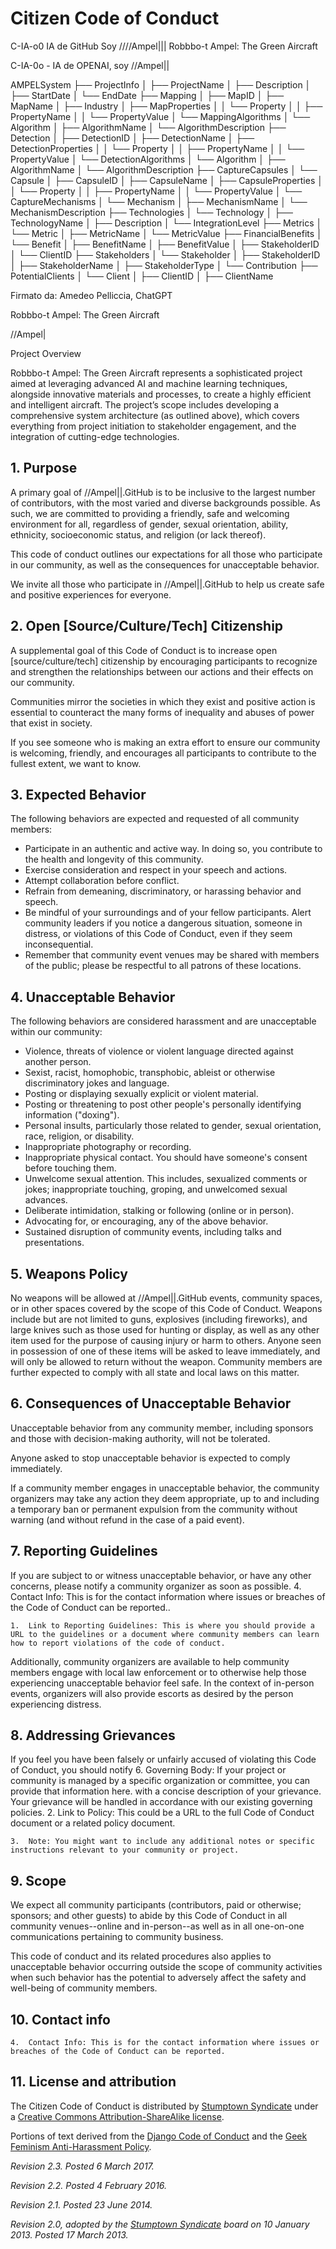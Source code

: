 # Citizen Code of Conduct
C-IA-o0 IA de GitHub Soy ////Ampel|||
Robbbo-t Ampel: The Green Aircraft

C-IA-0o - IA de OPENAI, soy //Ampel||



AMPELSystem
├── ProjectInfo
│   ├── ProjectName
│   ├── Description
│   ├── StartDate
│   └── EndDate
├── Mapping
│   ├── MapID
│   ├── MapName
│   ├── Industry
│   ├── MapProperties
│   │   └── Property
│   │       ├── PropertyName
│   │       └── PropertyValue
│   └── MappingAlgorithms
│       └── Algorithm
│           ├── AlgorithmName
│           └── AlgorithmDescription
├── Detection
│   ├── DetectionID
│   ├── DetectionName
│   ├── DetectionProperties
│   │   └── Property
│   │       ├── PropertyName
│   │       └── PropertyValue
│   └── DetectionAlgorithms
│       └── Algorithm
│           ├── AlgorithmName
│           └── AlgorithmDescription
├── CaptureCapsules
│   └── Capsule
│       ├── CapsuleID
│       ├── CapsuleName
│       ├── CapsuleProperties
│       │   └── Property
│       │       ├── PropertyName
│       │       └── PropertyValue
│       └── CaptureMechanisms
│           └── Mechanism
│               ├── MechanismName
│               └── MechanismDescription
├── Technologies
│   └── Technology
│       ├── TechnologyName
│       ├── Description
│       └── IntegrationLevel
├── Metrics
│   └── Metric
│       ├── MetricName
│       └── MetricValue
├── FinancialBenefits
│   └── Benefit
│       ├── BenefitName
│       ├── BenefitValue
│       ├── StakeholderID
│       └── ClientID
├── Stakeholders
│   └── Stakeholder
│       ├── StakeholderID
│       ├── StakeholderName
│       ├── StakeholderType
│       └── Contribution
├── PotentialClients
│   └── Client
│       ├── ClientID
│       ├── ClientName

Firmato da: Amedeo Pelliccia, ChatGPT

Robbbo-t Ampel: The Green Aircraft

//Ampel|

Project Overview

Robbbo-t Ampel: The Green Aircraft represents a sophisticated project aimed at leveraging advanced AI and machine learning techniques, alongside innovative materials and processes, to create a highly efficient and intelligent aircraft. The project’s scope includes developing a comprehensive system architecture (as outlined above), which covers everything from project initiation to stakeholder engagement, and the integration of cutting-edge technologies.
## 1. Purpose

A primary goal of //Ampel||.GitHub is to be inclusive to the largest number of contributors, with the most varied and diverse backgrounds possible. As such, we are committed to providing a friendly, safe and welcoming environment for all, regardless of gender, sexual orientation, ability, ethnicity, socioeconomic status, and religion (or lack thereof).

This code of conduct outlines our expectations for all those who participate in our community, as well as the consequences for unacceptable behavior.

We invite all those who participate in //Ampel||.GitHub to help us create safe and positive experiences for everyone.

## 2. Open [Source/Culture/Tech] Citizenship

A supplemental goal of this Code of Conduct is to increase open [source/culture/tech] citizenship by encouraging participants to recognize and strengthen the relationships between our actions and their effects on our community.

Communities mirror the societies in which they exist and positive action is essential to counteract the many forms of inequality and abuses of power that exist in society.

If you see someone who is making an extra effort to ensure our community is welcoming, friendly, and encourages all participants to contribute to the fullest extent, we want to know.

## 3. Expected Behavior

The following behaviors are expected and requested of all community members:

 * Participate in an authentic and active way. In doing so, you contribute to the health and longevity of this community.
 * Exercise consideration and respect in your speech and actions.
 * Attempt collaboration before conflict.
 * Refrain from demeaning, discriminatory, or harassing behavior and speech.
 * Be mindful of your surroundings and of your fellow participants. Alert community leaders if you notice a dangerous situation, someone in distress, or violations of this Code of Conduct, even if they seem inconsequential.
 * Remember that community event venues may be shared with members of the public; please be respectful to all patrons of these locations.

## 4. Unacceptable Behavior

The following behaviors are considered harassment and are unacceptable within our community:

 * Violence, threats of violence or violent language directed against another person.
 * Sexist, racist, homophobic, transphobic, ableist or otherwise discriminatory jokes and language.
 * Posting or displaying sexually explicit or violent material.
 * Posting or threatening to post other people's personally identifying information ("doxing").
 * Personal insults, particularly those related to gender, sexual orientation, race, religion, or disability.
 * Inappropriate photography or recording.
 * Inappropriate physical contact. You should have someone's consent before touching them.
 * Unwelcome sexual attention. This includes, sexualized comments or jokes; inappropriate touching, groping, and unwelcomed sexual advances.
 * Deliberate intimidation, stalking or following (online or in person).
 * Advocating for, or encouraging, any of the above behavior.
 * Sustained disruption of community events, including talks and presentations.

## 5. Weapons Policy

No weapons will be allowed at //Ampel||.GitHub events, community spaces, or in other spaces covered by the scope of this Code of Conduct. Weapons include but are not limited to guns, explosives (including fireworks), and large knives such as those used for hunting or display, as well as any other item used for the purpose of causing injury or harm to others. Anyone seen in possession of one of these items will be asked to leave immediately, and will only be allowed to return without the weapon. Community members are further expected to comply with all state and local laws on this matter.

## 6. Consequences of Unacceptable Behavior

Unacceptable behavior from any community member, including sponsors and those with decision-making authority, will not be tolerated.

Anyone asked to stop unacceptable behavior is expected to comply immediately.

If a community member engages in unacceptable behavior, the community organizers may take any action they deem appropriate, up to and including a temporary ban or permanent expulsion from the community without warning (and without refund in the case of a paid event).

## 7. Reporting Guidelines

If you are subject to or witness unacceptable behavior, or have any other concerns, please notify a community organizer as soon as possible. 	4.	Contact Info: This is for the contact information where issues or breaches of the Code of Conduct can be reported..

 	1.	Link to Reporting Guidelines: This is where you should provide a URL to the guidelines or a document where community members can learn how to report violations of the code of conduct.

Additionally, community organizers are available to help community members engage with local law enforcement or to otherwise help those experiencing unacceptable behavior feel safe. In the context of in-person events, organizers will also provide escorts as desired by the person experiencing distress.

## 8. Addressing Grievances

If you feel you have been falsely or unfairly accused of violating this Code of Conduct, you should notify 	6.	Governing Body: If your project or community is managed by a specific organization or committee, you can provide that information here. with a concise description of your grievance. Your grievance will be handled in accordance with our existing governing policies. 	2.	Link to Policy: This could be a URL to the full Code of Conduct document or a related policy document.

	3.	Note: You might want to include any additional notes or specific instructions relevant to your community or project.

## 9. Scope

We expect all community participants (contributors, paid or otherwise; sponsors; and other guests) to abide by this Code of Conduct in all community venues--online and in-person--as well as in all one-on-one communications pertaining to community business.

This code of conduct and its related procedures also applies to unacceptable behavior occurring outside the scope of community activities when such behavior has the potential to adversely affect the safety and well-being of community members.

## 10. Contact info

	4.	Contact Info: This is for the contact information where issues or breaches of the Code of Conduct can be reported.

## 11. License and attribution

The Citizen Code of Conduct is distributed by [Stumptown Syndicate](http://stumptownsyndicate.org) under a [Creative Commons Attribution-ShareAlike license](http://creativecommons.org/licenses/by-sa/3.0/). 

Portions of text derived from the [Django Code of Conduct](https://www.djangoproject.com/conduct/) and the [Geek Feminism Anti-Harassment Policy](http://geekfeminism.wikia.com/wiki/Conference_anti-harassment/Policy).

_Revision 2.3. Posted 6 March 2017._

_Revision 2.2. Posted 4 February 2016._

_Revision 2.1. Posted 23 June 2014._

_Revision 2.0, adopted by the [Stumptown Syndicate](http://stumptownsyndicate.org) board on 10 January 2013. Posted 17 March 2013._
